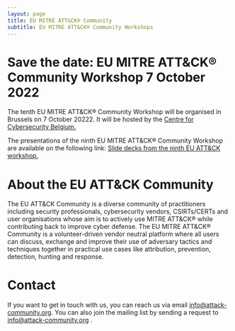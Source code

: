 ```yaml
---
layout: page
title: EU MITRE ATT&CK® Community
subtitle: EU MITRE ATT&CK® Community Workshops
---
```


# Save the date: EU MITRE ATT&CK® Community Workshop 7 October 2022

The tenth EU MITRE ATT&CK® Community Workshop will be organised in Brussels on 7 October 20222. It will be hosted by the <a href="https://ccb.belgium.be/en"> Centre for Cybersecurity Belgium.</a>

The presentations of the ninth EU MITRE ATT&CK® Community Workshop are available on the following link:
<a href="https://web.tresorit.com/l/21biO#s0gSRpNqESAx_HiKS-OSxw"> Slide decks from the ninth EU ATT&CK workshop.</a>

# About the EU ATT&CK Community

The EU ATT&CK Community is a diverse community of practitioners including security professionals, cybersecurity vendors, CSIRTs/CERTs and user organisations whose aim is to actively use MITRE ATT&CK® while contributing back to improve cyber defense. The EU MITRE ATT&CK® Community is a volunteer-driven vendor neutral platform where all users can discuss, exchange and improve their use of adversary tactics and techniques together in practical use cases like attribution, prevention, detection, hunting and response.

# Contact

If you want to get in touch with us, you can reach us via email info@attack-community.org. You can also join the mailing list by sending a request to info@attack-community.org .

